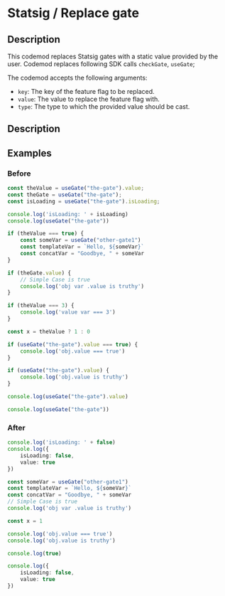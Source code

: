 # Statsig / Replace gate

## Description

This codemod replaces Statsig gates with a static value provided by the user.
Codemod replaces following SDK calls `checkGate`, `useGate`;

The codemod accepts the following arguments:

- `key`: The key of the feature flag to be replaced.
- `value`: The value to replace the feature flag with.
- `type`: The type to which the provided value should be cast.

## Description

## Examples

### Before

```ts
const theValue = useGate("the-gate").value;
const theGate = useGate("the-gate");
const isLoading = useGate("the-gate").isLoading;

console.log('isLoading: ' + isLoading)
console.log(useGate("the-gate"))

if (theValue === true) {
    const someVar = useGate("other-gate1")
    const templateVar = `Hello, ${someVar}`
    const concatVar = "Goodbye, " + someVar
}

if (theGate.value) {
    // Simple Case is true
    console.log('obj var .value is truthy')
}

if (theValue === 3) {
    console.log('value var === 3')
}

const x = theValue ? 1 : 0

if (useGate("the-gate").value === true) {
    console.log('obj.value === true')
}

if (useGate("the-gate").value) {
    console.log('obj.value is truthy')
}

console.log(useGate("the-gate").value)

console.log(useGate("the-gate"))

```

### After

```ts
console.log('isLoading: ' + false)
console.log({
    isLoading: false,
    value: true
})

const someVar = useGate("other-gate1")
const templateVar = `Hello, ${someVar}`
const concatVar = "Goodbye, " + someVar
// Simple Case is true
console.log('obj var .value is truthy')

const x = 1

console.log('obj.value === true')
console.log('obj.value is truthy')

console.log(true)

console.log({
    isLoading: false,
    value: true
})

```

